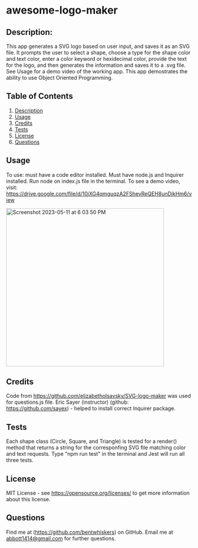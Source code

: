 # awesome-logo-maker

## Description:
This app generates a SVG logo based on user input, and saves it as an SVG file. It prompts the user to select a shape, choose a type for the shape color and text color, enter a color keyword or hexidecimal color, provide the text for the logo, and then generates the information and saves it to a .svg file. See Usage for a demo video of the working app.
This app demostrates the ability to use Object Oriented Programming.

## Table of Contents
1. [Description](#description)
2. [Usage](#usage)
3. [Credits](#credits)
4. [Tests](#tests)
5. [License](#license)
6. [Questions](#questions)


## Usage
To use: must have a code editor installed. Must have node.js and Inquirer installed. Run node on index.js file in the terminal. 
To see a demo video, visit: https://drive.google.com/file/d/10jXG4qmguqzA2FShevReQEH8unDjkHm6/view

<img width="428" alt="Screenshot 2023-05-11 at 6 03 50 PM" src="https://github.com/bentwhiskers/awesome-logo-maker/assets/126021339/5f08dbca-b1d3-423a-b5e4-d08a928ccff0">


## Credits
Code from https://github.com/elizabetholsavsky/SVG-logo-maker was used for questions.js file. 
Eric Sayer (instructor) (github: https://github.com/sayex) - helped to install correct Inquirer package. 

## Tests
Each shape class (Circle, Square, and Triangle) is tested for a render() method that returns a string for the corresponfing SVG file matching color and text requests. Type "npm run test" in the terminal and Jest will run all three tests.

## License
MIT License - see https://opensource.org/licenses/ to get more information about this license.

## Questions
Find me at (https://github.com/bentwhiskers) on GitHub.
Email me at abbott1414@gmail.com for further questions.